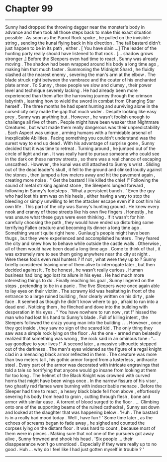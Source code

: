 
# Chapter 99


---

Sunny had dropped the throwing dagger near the monster's body in advance and then took all those steps back to make this exact situation possible . As soon as the Parrot Rock spoke , he pulled on the invisible string , sending the kunai flying back in his direction . The tall bastard didn't just happen to be in its path , either .
[ You have slain …]
The leader of the hunting party really should have listened to that rock .
[... shadow grows stronger .]
Before the Sleepers even had time to react , Sunny was already moving . The shadow had been wrapped around his body a long time ago , making him that much faster . Summoning the Midnight Shard , he fluidly slashed at the nearest enemy , severing the man's arm at the elbow .
The blade struck right between the vambrace and the couter of his enchanted plate armor .
To Sunny , these people we slow and clumsy , their power level and technique severely lacking . He had already been more experienced than them after the harrowing journey through the crimson labyrinth , learning how to wield the sword in combat from Changing Star herself .
The three months he had spent hunting and surviving alone in the cursed city only made the gap that much wider . Despite looking like easy prey , Sunny was anything but .
However , he wasn't foolish enough to challenge all five of them . People might have been weaker than Nightmare Creatures , but what made them really dangerous was their unpredictability . Each Aspect was unique , arming humans with a formidable arsenal of inexplicable Abilities .
Facing something you couldn't understand was the surest way to end up dead .
With his advantage of surprise gone , Sunny decided that it was time to retreat .
Turning around , he jumped out of the circle of light and ran . It was really hard to pursue someone who could see in the dark on these narrow streets , so there was a real chance of escaping unscathed .
However , the kunai was still attached to Sunny's wrist . Sliding out of the dead leader's skull , it fell to the ground and clinked loudly against the stones , then jumped a few meters away and hit the pavement again , creating more noise .
" Get the bastard ! He killed the chief !"
Following the sound of metal striking against stone , the Sleepers lunged forward , following in Sunny's footsteps .
'What a persistent bunch . '
Even the guy who had lost his arm was on his heels , either having a way to stop the bleeding or simply unwilling to let the attacker escape even if it cost him his own life .
This part of the city was Sunny's hunting ground . He knew every nook and cranny of these streets like his own five fingers . Honestly , he was unsure what these guys were even thinking . If it wasn't for him carefully choosing the path , they would have ended up disturbing some terrifying Fallen creature and becoming its dinner a long time ago .
Something wasn't quite right here . Gunlaug's people might have been thugs , but they were experienced and accomplished hunters . They feared the city and knew how to behave while outside the castle walls .
Otherwise , all of them would have been dead a long time ago .
Come to think of that , it was extremely rare to see them going anywhere near the city at night .
Were these fools even real hunters ? If not , what were they up to ?
Sunny briefly considered leaving one of them alive to interrogate later , but then decided against it . To be honest , he wasn't really curious . Human business had long ago lost its allure in his eyes .
He had much more interesting things to do .
Finally reaching his goal , Sunny lingered on the steps , pretending to be in a panic .
The five Sleepers were once again able to lay eyes on their victim . The scrawny kid was hesitating in front of the entrance to a large ruined building , fear clearly written on his dirty , pale face . It seemed as though he didn't know where to go , afraid to run into a dead end .
Noticing them , he flinched and dove into the building with desperation in his eyes .
" You have nowhere to run now , rat !" hissed the man who had lost his hand to Sunny's blade .
Full of killing intent , the Sleepers followed the crazy young man into the building .
… However , once they got inside , they saw no sign of the scared kid . The only thing they saw was a simple rock lying on the floor .
As the one - armed man belatedly realized that something was wrong , the rock said in an ominous tone :
"... say goodbye to your lives !"
A second later , a massive silhouette stepped out of the darkness .
The man's eyes widened as the figure of a regal knight clad in a menacing black armor reflected in them .
The creature was more than two meters tall , his gothic armor forged from a lusterless , anthracite steel . Every part of the armor was decorated with intricate engravings that told a tale so horrifying that anyone would go insane from looking at them for too long .
The helmet of the Black Knight was crowned with curved horns that might have been wings once . In the narrow fissure of his visor , two ghastly red flames were burning with indescribable menace .
Before the Sleeper had time to react , a heavy black blade fell from above , effortlessly severing his body from head to groin , cutting through flesh , bone and armor with similar ease .
A torrent of blood surged to the floor .
… Climbing onto one of the supporting beams of the ruined cathedral , Sunny sat down and looked at the slaughter that was happening below .
'Huh . The bastard is in a really bad mood today . Well , have fun ! '
Some time later , as the echoes of screams began to fade away , he sighed and counted the corpses lying on the distant floor .
It was hard to count , because most of them were in pieces .
Making sure that not one of the pursuers got away alive , Sunny frowned and shook his head .
'Six people … their disappearance won't go unnoticed . Especially if they were really up to no good . Huh ... why do I feel like I had just gotten myself in trouble ? '

---

